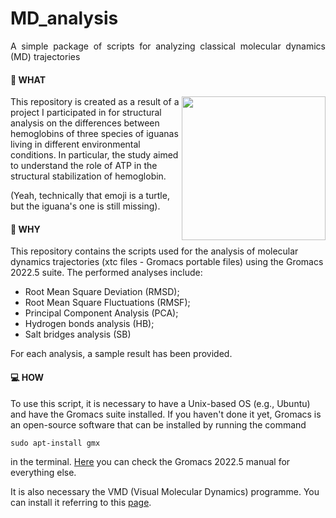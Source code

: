 # MD_analysis
<p align="justify">
A simple package of scripts for analyzing classical molecular dynamics (MD) trajectories 

#### 🐢 WHAT
<img align="right" src="https://media3.giphy.com/media/YztxmD3AAmnq8/giphy.gif?cid=ecf05e47jedaif3wllqjib35s13rnuodjt0hoz98tmgml4ry&ep=v1_gifs_search&rid=giphy.gif&ct=g" width=230>

This repository is created as a result of a project I participated in for structural analysis on the differences between hemoglobins of three species of iguanas living in different environmental conditions. In particular, the study aimed to understand the role of ATP in the structural stabilization of hemoglobin.

(Yeah, technically that emoji is a turtle, but the iguana's one is still missing).

#### 🌊 WHY
This repository contains the scripts used for the analysis of molecular dynamics trajectories (xtc files - Gromacs portable files) using the Gromacs 2022.5 suite. The performed analyses include:
- Root Mean Square Deviation (RMSD);
- Root Mean Square Fluctuations (RMSF);
- Principal Component Analysis (PCA);
- Hydrogen bonds analysis (HB);
- Salt bridges analysis (SB)

For each analysis, a sample result has been provided.

#### 💻 HOW
To use this script, it is necessary to have a Unix-based OS (e.g., Ubuntu) and have the Gromacs suite installed. If you haven't done it yet, Gromacs is an open-source software that can be installed by running the command 

```sudo apt-install gmx``` 


in the terminal. [Here](https://manual.gromacs.org/2022-current/index.html) you can check the Gromacs 2022.5 manual for everything else.

It is also necessary the VMD (Visual Molecular Dynamics) programme. You can install it referring to this [page](https://www.ks.uiuc.edu/Research/vmd/current/ig/ig.html).
</p>
